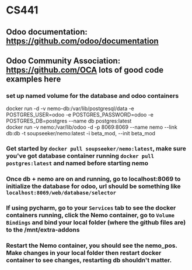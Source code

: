 # CS441

## Odoo documentation: https://github.com/odoo/documentation
## Odoo Community Association: https://github.com/OCA lots of good code examples here

### set up named volume for the database and odoo containers
docker run -d -v nemo-db:/var/lib/postgresql/data -e POSTGRES_USER=odoo -e POSTGRES_PASSWORD=odoo -e POSTGRES_DB=postgres --name db postgres:latest<br />
docker run -v nemo:/var/lib/odoo -d -p 8069:8069 --name nemo --link db:db -t soupseeker/nemo:latest -i beta_mod, --init beta_mod


### Get started by ` docker pull soupseeker/nemo:latest `, make sure you've got database container running ` docker pull postgres:latest ` and named before starting nemo

### Once db + nemo are on and running, go to localhost:8069 to initialize the database for odoo, url should be something like `localhost:8069/web/database/selector`

### If using pycharm, go to your `Services` tab to see the docker containers running, click the Nemo container, go to `Volume Bindings` and bind your local folder (where the github files are) to the /mnt/extra-addons

### Restart the Nemo container, you should see the nemo_pos. Make changes in your local folder then restart docker container to see changes, restarting db shouldn't matter.
